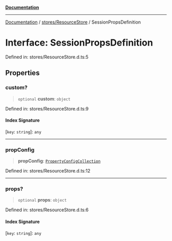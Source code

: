 [**Documentation**](../../../index.md)

***

[Documentation](../../../index.md) / [stores/ResourceStore](../index.md) / SessionPropsDefinition

# Interface: SessionPropsDefinition

Defined in: stores/ResourceStore.d.ts:5

## Properties

### custom?

> `optional` **custom**: `object`

Defined in: stores/ResourceStore.d.ts:9

#### Index Signature

\[`key`: `string`\]: `any`

***

### propConfig

> **propConfig**: [`PropertyConfigCollection`](../../../perspective-client/interfaces/PropertyConfigCollection.md)

Defined in: stores/ResourceStore.d.ts:12

***

### props?

> `optional` **props**: `object`

Defined in: stores/ResourceStore.d.ts:6

#### Index Signature

\[`key`: `string`\]: `any`
